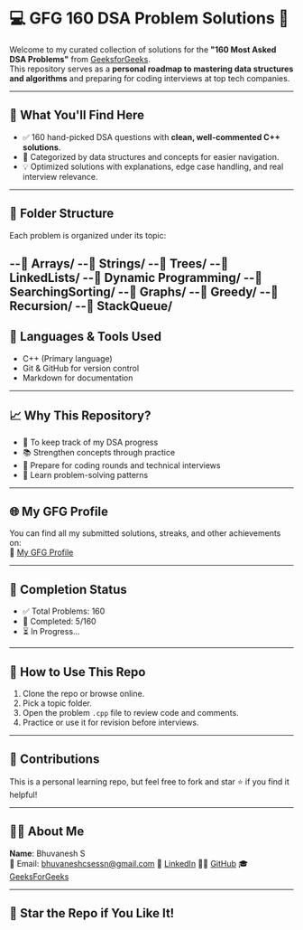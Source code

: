 # 💻 GFG 160 DSA Problem Solutions 🚀

Welcome to my curated collection of solutions for the **"160 Most Asked DSA Problems"** from [GeeksforGeeks](https://www.geeksforgeeks.org/courses/gfg-160-series).  
This repository serves as a **personal roadmap to mastering data structures and algorithms** and preparing for coding interviews at top tech companies.

---

## 🧠 What You'll Find Here

- ✅ 160 hand-picked DSA questions with **clean, well-commented C++ solutions**.
- 🚀 Categorized by data structures and concepts for easier navigation.
- 💡 Optimized solutions with explanations, edge case handling, and real interview relevance.

---

## 📂 Folder Structure

Each problem is organized under its topic:

--📁 Arrays/
--📁 Strings/
--📁 Trees/
--📁 LinkedLists/
--📁 Dynamic Programming/
--📁 SearchingSorting/
--📁 Graphs/
--📁 Greedy/
--📁 Recursion/
--📁 StackQueue/
--

## 🧰 Languages & Tools Used

- C++ (Primary language)
- Git & GitHub for version control
- Markdown for documentation

---

## 📈 Why This Repository?

- 🚀 To keep track of my DSA progress
- 📚 Strengthen concepts through practice
- 🎯 Prepare for coding rounds and technical interviews
- 🧠 Learn problem-solving patterns

---

## 🌐 My GFG Profile

You can find all my submitted solutions, streaks, and other achievements on:  
🔗 [My GFG Profile](https://www.geeksforgeeks.org/user/bhuvanesh27/)

---

## 🏁 Completion Status

- ✅ Total Problems: 160  
- 📌 Completed: 5/160  
- ⏳ In Progress...

---

## 💬 How to Use This Repo

1. Clone the repo or browse online.
2. Pick a topic folder.
3. Open the problem `.cpp` file to review code and comments.
4. Practice or use it for revision before interviews.

---


## 📣 Contributions

This is a personal learning repo, but feel free to fork and star ⭐ if you find it helpful!

---

## 🙋‍♂️ About Me

**Name**: Bhuvanesh S  
📧 Email: bhuvaneshcsessn@gmail.com
🔗 [LinkedIn](www.linkedin.com/in/bhuvanesh-cse)
👨‍💻 [GitHub](https://github.com/BHUVANESH-SSN)
🎓 [GeeksForGeeks](https://www.geeksforgeeks.org/user/bhuvanesh27/)

---

## 📢 Star the Repo if You Like It!

